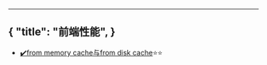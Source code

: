 
---
{
  "title": "前端性能",
}
---

- [✔️from memory cache与from disk cache](./performance/memory-or-disk-cache)⭐⭐